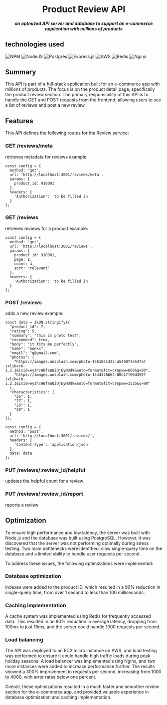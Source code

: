 <h1 align="center">
  <br>
    Product Review API
    <h4 align="center">
        <i>an optmized API server and database to support an e-commerce application with millions of products </i>
      <br>
    </h4>
</h1>

## technologies used

![NPM](https://img.shields.io/badge/NPM-%23CB3837.svg?style=for-the-badge&logo=npm&logoColor=white)
![NodeJS](https://img.shields.io/badge/node.js-6DA55F?style=for-the-badge&logo=node.js&logoColor=white)
![Postgres](https://img.shields.io/badge/postgres-%23316192.svg?style=for-the-badge&logo=postgresql&logoColor=white)
![Express.js](https://img.shields.io/badge/express.js-%23404d59.svg?style=for-the-badge&logo=express&logoColor=%2361DAFB)
![AWS](https://img.shields.io/badge/AWS-%23FF9900.svg?style=for-the-badge&logo=amazon-aws&logoColor=white)
![Redis](https://img.shields.io/badge/redis-%23DD0031.svg?style=for-the-badge&logo=redis&logoColor=white)
![Nginx](https://img.shields.io/badge/nginx-%23009639.svg?style=for-the-badge&logo=nginx&logoColor=white)

## Summary
This API  is part of a full-stack application built for an e-commerce app with millions of products. The focus is on the product detail page, specifically the product review section. The primary responsibility of this API  is to handle the GET and POST requests from the frontend, allowing users to see a list of reviews and post a new review.

## Features
This API defines the following routes for the Review service:

### GET /reviews/meta
retrieves metadata for reviews
example:
```
const config = {
  method: 'get',
  url: 'http://localhost:3001/reviews/meta',
  params: {
    product_id: 910001
  },
  headers: {
    'Authorization': 'to be filled in'
  }
};
```

### GET /reviews 
retrieves reviews for a product
example: 
```
const config = {
  method: 'get',
  url: 'http://localhost:3001/reviews',
  params: {
    product_id: 910001,
    page: 1,
    count: 4,
    sort: 'relevant'
  },
  headers: {
    'Authorization': 'to be filled in'
  }
};

```

### POST /reviews 
adds a new review
example:
```
const data = JSON.stringify({
  "product_id": 7,
  "rating": 5,
  "summary": "this is photo test",
  "recommend": true,
  "body": "it fits me perfectly",
  "name": "monks",
  "email": "q@gmail.com",
  "photos": [
    "https://images.unsplash.com/photo-1561861422-a549073e547a?ixlib=rb-1.2.1&ixid=eyJhcHBfaWQiOjEyMDd9&auto=format&fit=crop&w=668&q=80",
    "https://images.unsplash.com/photo-1544376664-80b17f09d399?ixlib=rb-1.2.1&ixid=eyJhcHBfaWQiOjEyMDd9&auto=format&fit=crop&w=1525&q=80"
  ],
  "characteristics": {
    "26": 1,
    "27": 1,
    "28": 1,
    "29": 1
  }
});

const config = {
  method: 'post',
  url: 'http://localhost:3001/reviews/',
  headers: { 
    'Content-Type': 'application/json'
  },
  data: data
};
```
### PUT /reviews/:review_id/helpful 
updates the helpful count for a review
### PUT /reviews/:review_id/report 
reports a review

## Optimization
To ensure high performance and low latency, the server was built with Node.js and the database was built using PostgreSQL. However, it was discovered that the server was not performing optimally during stress testing. Two main bottlenecks were identified: slow single-query time on the database and a limited ability to handle user requests per second.

To address these issues, the following optimizations were implemented:

### Database optimization
Indexes were added to the product ID, which resulted in a 90% reduction in single-query time, from over 1 second to less than 100 milliseconds.
### Caching implementation
A cache system was implemented using Redis for frequently accessed data. This resulted in an 80% reduction in average latency, dropping from 100ms to just 18ms, and the server could handle 1000 requests per second.
### Load balancing
The API was deployed to an EC2 micro instance on AWS, and load testing was performed to ensure it could handle high traffic loads during peak holiday seasons. A load balancer was implemented using Nginx, and two more instances were added to increase performance further. The results showed a 300% improvement in requests per second, increasing from 1000 to 4000, with error rates below one percent.

Overall, these optimizations resulted in a much faster and smoother review section for the e-commerce app, and provided valuable experience in database optimization and caching implementation.
